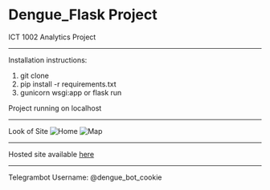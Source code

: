 # Dengue_Flask Project 

ICT 1002 Analytics Project
<hr>

Installation instructions: 
1. git clone 
2. pip install -r requirements.txt 
3. gunicorn wsgi:app or flask run 

Project running on localhost
<hr>

Look of Site
![Home](https://user-images.githubusercontent.com/17755848/160370888-ae215fd4-b644-4b2f-9fac-1d2b0edf8c5e.png)
![Map](https://user-images.githubusercontent.com/17755848/160370900-a62eaebb-38df-466b-bc11-fef808c93433.png)
<hr> 

Hosted site available [here](https://dengue-cookie.herokuapp.com/)
<hr> 

Telegrambot Username: @dengue_bot_cookie

